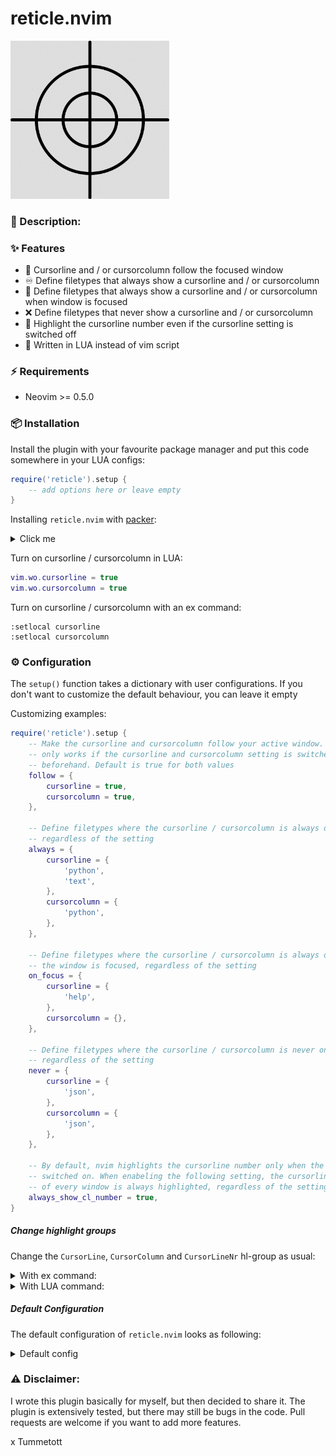 # reticle.nvim

<img src="./reticle.png" alt="reticle" style="zoom:30%;" />

### :pencil: Description:


### ✨ Features

- 🚶 Cursorline and / or cursorcolumn follow the focused window
- ♾️  Define filetypes that always show a cursorline and / or cursorcolumn
- 👀 Define filetypes that always show a cursorline and / or cursorcolumn when window is
  focused
- ❌ Define filetypes that never show a cursorline and / or cursorcolumn
- 🔦 Highlight the cursorline number even if the cursorline setting is switched off
- 💨 Written in LUA instead of vim script 


### ⚡️ Requirements

- Neovim >= 0.5.0


### 📦 Installation

Install the plugin with your favourite package manager and put this code
somewhere in your LUA configs:

```lua
require('reticle').setup {
    -- add options here or leave empty
}
```

Installing `reticle.nvim` with [packer](https://github.com/wbthomason/packer.nvim):

<details><summary>Click me</summary>

```lua
use {
    'Tummetott/reticle.nvim',
    config = function()
        require('reticle').setup {
            -- add options here or leave empty
        }
    end
}
```

</details>

Turn on cursorline / cursorcolumn in LUA:
```lua
vim.wo.cursorline = true
vim.wo.cursorcolumn = true
```

Turn on cursorline / cursorcolumn with an ex command:
```
:setlocal cursorline
:setlocal cursorcolumn
```


### ⚙️  Configuration

The `setup()` function takes a dictionary with user configurations. If you don't
want to customize the default behaviour, you can leave it empty

Customizing examples:

```lua
require('reticle').setup {
    -- Make the cursorline and cursorcolumn follow your active window. This
    -- only works if the cursorline and cursorcolumn setting is switched on
    -- beforehand. Default is true for both values
    follow = {
        cursorline = true,
        cursorcolumn = true,
    },

    -- Define filetypes where the cursorline / cursorcolumn is always on,
    -- regardless of the setting
    always = {
        cursorline = {
            'python',
            'text',
        },
        cursorcolumn = {
            'python',
        },
    },

    -- Define filetypes where the cursorline / cursorcolumn is always on when
    -- the window is focused, regardless of the setting
    on_focus = {
        cursorline = {
            'help',
        },
        cursorcolumn = {},
    },

    -- Define filetypes where the cursorline / cursorcolumn is never on,
    -- regardless of the setting
    never = {
        cursorline = {
            'json',
        },
        cursorcolumn = {
            'json',
        },
    },

    -- By default, nvim highlights the cursorline number only when the cursorline setting is
    -- switched on. When enabeling the following setting, the cursorline number
    -- of every window is always highlighted, regardless of the setting
    always_show_cl_number = true,
}
```

##### Change highlight groups

Change the `CursorLine`, `CursorColumn` and `CursorLineNr` hl-group as usual:

<details><summary>With ex command:</summary>

```
-- Set color explicitly by defining a RGB value
:highlight CursorLine guibg=#FF0000

-- Link to other hl-group
:highlight! link CursorLine Visual
```

</details>

<details><summary>With LUA command:</summary>

```lua
-- Set color explicitly by defining a RGB value
vim.api.nvim_set_hl(0, 'CursorLineNr', { fg = '#FF0000', bg = '#00FF00' })

-- Link to other hl-group
vim.api.nvim_set_hl(0, 'CursorLineNr', { link = 'Error' })
```

</details>

##### Default Configuration
The default configuration of `reticle.nvim` looks as following:

<details><summary>Default config</summary>

```lua
{
    follow = {
        cursorline = true,
        cursorcolumn = true,
    },
    always = {
        cursorline = {},
        cursorcolumn = {},
    },
    on_focus = {
        cursorline = {},
        cursorcolumn = {},
    },
    never = {
        cursorline = {},
        cursorcolumn = {},
    },
    always_show_cl_number = false,
}
```

</details>

### ⚠️  Disclaimer:

I wrote this plugin basically for myself, but then decided to share it. The
plugin is extensively tested, but there may still be bugs in the code. Pull
requests are welcome if you want to add more features.

x Tummetott
